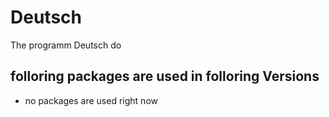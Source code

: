 # Deutsch
The programm Deutsch do <description>

## folloring packages are used in folloring Versions
- no packages are used right now

